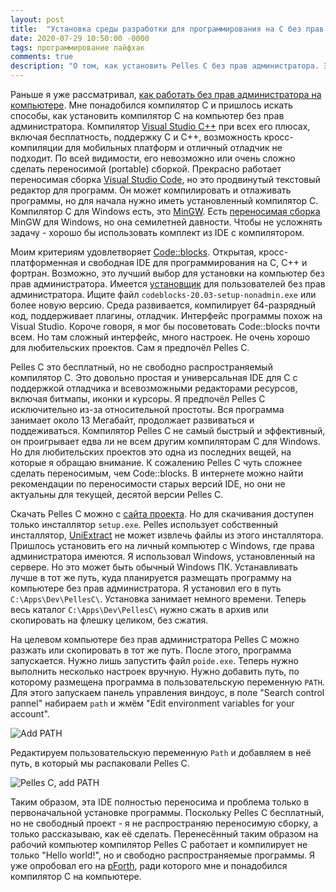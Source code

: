 ```yaml
---
layout: post
title:  "Установка среды разработки для программирования на C без прав администратора"
date: 2020-07-29 10:50:00 -0000
tags: программирование лайфхак
comments: true
description: "О том, как установить Pelles C без прав администратора. Это несложно и жаль, что автор Pelles C не облегчил жизнь пользователям сам."
---
```


Раньше я уже рассматривал, [как работать без прав администратора на компьютере](/blog/2016/noadmin). Мне понадобился компилятор С и пришлось искать способы, как установить компилятор С на компьютер без прав администратора. Компилятор [Visual Studio C++](https://visualstudio.microsoft.com/ru/vs/features/cplusplus/) при всех его плюсах, включая бесплатность, поддержку C и C++, возможность кросс-компиляции для мобильных платформ и отличный отладчик не подходит. По всей видимости, его невозможно или очень сложно сделать переносимой (portable) сборкой. Прекрасно работает переносимая сборка [Visual Studio Code](https://code.visualstudio.com/docs/editor/portable), но это продвинутый текстовый редактор для программ. Он может компилировать и отлаживать программы, но для начала нужно иметь установленный компилятор С. Компилятор C для Windows есть, это [MinGW](http://www.mingw.org/). Есть [переносимая сборка](https://github.com/jonasstrandstedt/MinGW) MinGW для Windows, но она семилетней давности. 
Чтобы не усложнять задачу - хорошо бы использовать комплект из IDE с компилятором. 

Моим критериям удовлетворяет [Code::blocks](http://www.codeblocks.org/). Открытая, кросс-платформенная и свободная IDE для программирования на С, С++ и фортран. Возможно, это лучший выбор для установки на компьютер без прав администратора. Имеется [установщик](http://www.codeblocks.org/downloads/26) для пользователей без прав администратора. Ищите файл `codeblocks-20.03-setup-nonadmin.exe` или более новую версию. Среда развивается, компилирует 64-разрядный код, поддерживает плагины, отладчик. Интерфейс программы похож на Visual Studio. Короче говоря, я мог бы посоветовать Code::blocks почти всем. Но там сложный интерфейс, много настроек. Не очень хорошо для любительских проектов. Сам я предпочёл Pelles C. 

Pelles C это бесплатный, но не свободно распространяемый компилятор С. Это довольно простая и универсальная IDE для С с поддержкой отладчика и всевозможными редакторами ресурсов, включая битмапы, иконки и курсоры. Я предпочёл Pelles C исключительно из-за относительной простоты. Вся программа занимает около 13 Мегабайт, продолжает развиваться и поддеживаться. Компилятор Pelles C не самый быстрый и эффективный, он проигрывает едва ли не всем другим компиляторам С для Windows. Но для любительских проектов это одна из последних вещей, на которые я обращаю внимание. К сожалению Pelles C чуть сложнее сделать переносимым, чем Code::blocks. В интернете можно найти рекомендации по переносимости старых версий IDE, но они не актуальны для текущей, десятой версии Pelles C.

Скачать Pelles C можно с [сайта проекта](http://www.smorgasbordet.com/pellesc/). Но для скачивания доступен только инсталлятор `setup.exe`. Pelles использует собственный инсталлятор, [UniExtract](https://github.com/Bioruebe/UniExtract2/releases) не может извлечь файлы из этого инсталлятора. Пришлось установить его на личный компьютер с Windows, где права администратора имеются. Я использовал Windows, установленный на сервере. Но это может быть обычный Windows ПК. Устанавливать лучше в тот же путь, куда планируется размещать программу на компьютере без прав администратора. Я установил его в путь `C:\Apps\Dev\PellesC\`. Установка занимает немного времени. Теперь весь каталог `C:\Apps\Dev\PellesC\` нужно сжать в архив или скопировать на флешку целиком, без сжатия.

На целевом компьютере без прав администратора Pelles C можно разжать или скопировать в тот же путь. После этого, программа запускается. Нужно лишь запустить файл `poide.exe`. Теперь нужно выполнить несколько настроек вручную. Нужно добавить путь, по которому размещена программа в пользовательскую переменную `PATH`. Для этого запускаем панель управления виндоус, в поле "Search control pannel" набираем `path` и жмём "Edit environment variables for your account".

![Add PATH](https://res.cloudinary.com/dlqc5rp9l/image/upload/v1595995926/blog/pellesc-path_nlulzt.png)

Редактируем пользовательскую переменную `Path` и добавляем в неё путь, в который мы распаковали Pelles C. 

![Pelles C, add PATH](https://res.cloudinary.com/dlqc5rp9l/image/upload/v1595995926/blog/pellesc-path-add_jp50ft.png)

Таким образом, эта IDE полностью переносима и проблема только в первоначальной установке программы. Поскольку Pelles C бесплатный, но не свободный проект - я не распространяю переносимую сборку, а только рассказываю, как её сделать. Перенесённый таким образом на рабочий компьютер компилятор Pelles C работает и компилирует не только "Hello world!", но и свободно распространяемые программы. Я уже опробовал его на [pForth](https://github.com/philburk/pforth), ради которого мне и понадобился компилятор С на компьютере.